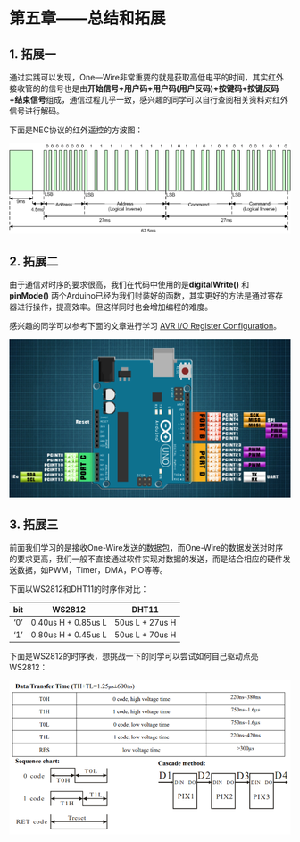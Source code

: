 # 第五章——总结和拓展

## 1. 拓展一

通过实践可以发现，One—Wire非常重要的就是获取高低电平的时间，其实红外接收管的的信号也是由**开始信号+用户码+用户码(用户反码)+按键码+按键反码+结束信号**组成，通信过程几乎一致，感兴趣的同学可以自行查阅相关资料对红外信号进行解码。

下面是NEC协议的红外遥控的方波图：

![红外遥控方波图](images/5-1.png)

## 2. 拓展二

由于通信对时序的要求很高，我们在代码中使用的是**digitalWrite()** 和 **pinMode()** 两个Arduino已经为我们封装好的函数，其实更好的方法是通过寄存器进行操作，提高效率。但这样同时也会增加编程的难度。

感兴趣的同学可以参考下面的文章进行学习 [AVR I/O Register Configuration](https://exploreembedded.com/wiki/AVR_I/O_Register_Configuration)。

![AVR I/O Register Configuration](images/5-2.png)

## 3. 拓展三

前面我们学习的是接收One-Wire发送的数据包，而One-Wire的数据发送对时序的要求更高，我们一般不直接通过软件实现对数据的发送，而是结合相应的硬件发送数据，如PWM，Timer，DMA，PIO等等。

下面以WS2812和DHT11的时序作对比：

|  bit  |       WS2812        |      DHT11      |
| :---: | :-----------------: | :-------------: |
|  ‘0’  | 0.40us H + 0.85us L | 50us L + 27us H |
|  ‘1’  | 0.80us H + 0.45us L | 50us L + 70us H |

下面是WS2812的时序表，想挑战一下的同学可以尝试如何自己驱动点亮WS2812：

![](images/5-3.png)
